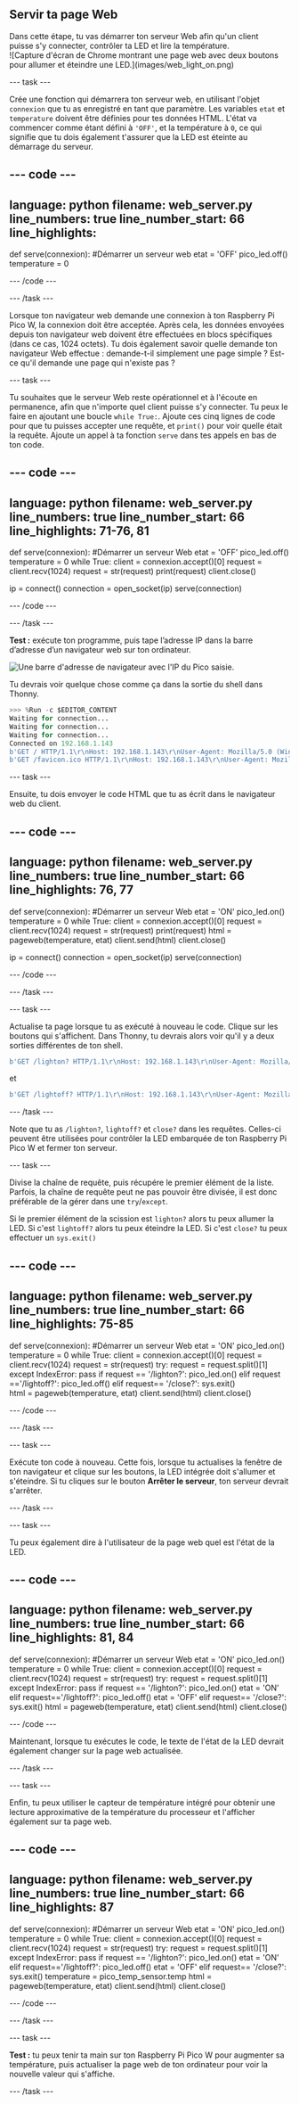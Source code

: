 ## Servir ta page Web

<div style="display: flex; flex-wrap: wrap">
<div style="flex-basis: 200px; flex-grow: 1; margin-right: 15px;">
Dans cette étape, tu vas démarrer ton serveur Web afin qu'un client puisse s'y connecter, contrôler ta LED et lire la température.
</div>
<div>
![Capture d'écran de Chrome montrant une page web avec deux boutons pour allumer et éteindre une LED.](images/web_light_on.png)
</div>
</div>

\--- task ---

Crée une fonction qui démarrera ton serveur web, en utilisant l'objet `connexion` que tu as enregistré en tant que paramètre. Les variables `etat` et `temperature` doivent être définies pour tes données HTML. L'état va commencer comme étant défini à `'OFF'`, et la température à `0`, ce qui signifie que tu dois également t'assurer que la LED est éteinte au démarrage du serveur.

## --- code ---

language: python
filename: web_server.py
line_numbers: true
line_number_start: 66
line_highlights:
-----------------------------------------------------

def serve(connexion):
\#Démarrer un serveur web
etat = 'OFF'
pico_led.off()
temperature = 0

\--- /code ---

\--- /task ---

Lorsque ton navigateur web demande une connexion à ton Raspberry Pi Pico W, la connexion doit être acceptée. Après cela, les données envoyées depuis ton navigateur web doivent être effectuées en blocs spécifiques (dans ce cas, 1024 octets). Tu dois également savoir quelle demande ton navigateur Web effectue : demande-t-il simplement une page simple ? Est-ce qu'il demande une page qui n'existe pas ?

\--- task ---

Tu souhaites que le serveur Web reste opérationnel et à l'écoute en permanence, afin que n'importe quel client puisse s'y connecter. Tu peux le faire en ajoutant une boucle `while True:`. Ajoute ces cinq lignes de code pour que tu puisses accepter une requête, et `print()` pour voir quelle était la requête. Ajoute un appel à ta fonction `serve` dans tes appels en bas de ton code.

## --- code ---

language: python
filename: web_server.py
line_numbers: true
line_number_start: 66
line_highlights: 71-76, 81
---------------------------------------------------------------

def serve(connexion):
\#Démarrer un serveur Web
etat = 'OFF'
pico_led.off()
temperature = 0
while True:
client = connexion.accept()[0]
request = client.recv(1024)
request = str(request)
print(request)
client.close()

ip = connect()
connection = open_socket(ip)
serve(connection)

\--- /code ---

\--- /task ---

**Test :** exécute ton programme, puis tape l’adresse IP dans la barre d’adresse d’un navigateur web sur ton ordinateur.

![Une barre d'adresse de navigateur avec l'IP du Pico saisie.](images/browser_ip.png)

Tu devrais voir quelque chose comme ça dans la sortie du shell dans Thonny.

```python
>>> %Run -c $EDITOR_CONTENT
Waiting for connection...
Waiting for connection...
Waiting for connection...
Connected on 192.168.1.143
b'GET / HTTP/1.1\r\nHost: 192.168.1.143\r\nUser-Agent: Mozilla/5.0 (Windows NT 10.0; Win64; x64; rv:101.0) Gecko/20100101 Firefox/101.0\r\nAccept: text/html,application/xhtml+xml,application/xml;q=0.9,image/avif,image/webp,*/*;q=0.8\r\nAccept-Language: en-GB,en;q=0.5\r\nAccept-Encoding: gzip, deflate\r\nConnection: keep-alive\r\nUpgrade-Insecure-Requests: 1\r\n\r\n'
b'GET /favicon.ico HTTP/1.1\r\nHost: 192.168.1.143\r\nUser-Agent: Mozilla/5.0 (Windows NT 10.0; Win64; x64; rv:101.0) Gecko/20100101 Firefox/101.0\r\nAccept: image/avif,image/webp,*/*\r\nAccept-Language: en-GB,en;q=0.5\r\nAccept-Encoding: gzip, deflate\r\nConnection: keep-alive\r\nReferer: http://192.168.1.143/\r\n\r\n'
```

\--- task ---

Ensuite, tu dois envoyer le code HTML que tu as écrit dans le navigateur web du client.

## --- code ---

language: python
filename: web_server.py
line_numbers: true
line_number_start: 66
line_highlights: 76, 77
------------------------------------------------------------

def serve(connexion):
\#Démarrer un serveur Web
etat = 'ON'
pico_led.on()
temperature = 0
while True:
client = connexion.accept()[0]
request = client.recv(1024)
request = str(request)
print(request)
html = pageweb(temperature, etat)
client.send(html)
client.close()

ip = connect()
connection = open_socket(ip)
serve(connection)

\--- /code ---

\--- /task ---

\--- task ---

Actualise ta page lorsque tu as exécuté à nouveau le code. Clique sur les boutons qui s'affichent. Dans Thonny, tu devrais alors voir qu'il y a deux sorties différentes de ton shell.

```python
b'GET /lighton? HTTP/1.1\r\nHost: 192.168.1.143\r\nUser-Agent: Mozilla/5.0 (Windows NT 10.0; Win64; x64; rv:101.0) Gecko/20100101 Firefox/101.0\r\nAccept: text/html,application/xhtml+xml,application/xml;q=0.9,image/avif,image/webp,*/*;q=0.8\r\nAccept-Language: en-GB,en;q=0.5\r\nAccept-Encoding: gzip, deflate\r\nConnection: keep-alive\r\nReferer: http://192.168.1.143/\r\nUpgrade-Insecure-Requests: 1\r\n\r\n'
```

et

```python
b'GET /lightoff? HTTP/1.1\r\nHost: 192.168.1.143\r\nUser-Agent: Mozilla/5.0 (Windows NT 10.0; Win64; x64; rv:101.0) Gecko/20100101 Firefox/101.0\r\nAccept: text/html,application/xhtml+xml,application/xml;q=0.9,image/avif,image/webp,*/*;q=0.8\r\nAccept-Language: en-GB,en;q=0.5\r\nAccept-Encoding: gzip, deflate\r\nConnection: keep-alive\r\nReferer: http://192.168.1.143/lighton?\r\nUpgrade-Insecure-Requests: 1\r\n\r\n'
```

\--- /task ---

Note que tu as `/lighton?`, `lightoff?` et `close?` dans les requêtes. Celles-ci peuvent être utilisées pour contrôler la LED embarquée de ton Raspberry Pi Pico W et fermer ton serveur.

\--- task ---

Divise la chaîne de requête, puis récupére le premier élément de la liste. Parfois, la chaîne de requête peut ne pas pouvoir être divisée, il est donc préférable de la gérer dans une `try`/`except`.

Si le premier élément de la scission est `lighton?` alors tu peux allumer la LED. Si c'est `lightoff?` alors tu peux éteindre la LED. Si c'est `close?` tu peux effectuer un `sys.exit()`

## --- code ---

language: python
filename: web_server.py
line_numbers: true
line_number_start: 66
line_highlights: 75-85
-----------------------------------------------------------

def serve(connexion):
\#Démarrer un serveur Web
etat = 'ON'
pico_led.on()
temperature = 0
while True:
client = connexion.accept()[0]
request = client.recv(1024)
request = str(request)
try:
request = request.split()[1]
except IndexError:
pass
if request == '/lighton?':
pico_led.on()
elif request =='/lightoff?':
pico_led.off()
elif request== '/close?':
sys.exit()\
html = pageweb(temperature, etat)
client.send(html)
client.close()

\--- /code ---

\--- /task ---

\--- task ---

Exécute ton code à nouveau. Cette fois, lorsque tu actualises la fenêtre de ton navigateur et clique sur les boutons, la LED intégrée doit s'allumer et s'éteindre. Si tu cliques sur le bouton **Arrêter le serveur**, ton serveur devrait s'arrêter.

\--- /task ---

\--- task ---

Tu peux également dire à l'utilisateur de la page web quel est l'état de la LED.

## --- code ---

language: python
filename: web_server.py
line_numbers: true
line_number_start: 66
line_highlights: 81, 84
------------------------------------------------------------

def serve(connexion):
\#Démarrer un serveur Web
etat = 'ON'
pico_led.on()
temperature = 0
while True:
client = connexion.accept()[0]
request = client.recv(1024)
request = str(request)
try:
request = request.split()[1]
except IndexError:
pass
if request == '/lighton?':
pico_led.on()
etat = 'ON'
elif request=='/lightoff?':
pico_led.off()
etat = 'OFF'
elif request== '/close?':
sys.exit()
html = pageweb(temperature, etat)
client.send(html)
client.close()

\--- /code ---

Maintenant, lorsque tu exécutes le code, le texte de l'état de la LED devrait également changer sur la page web actualisée.

\--- /task ---

\--- task ---

Enfin, tu peux utiliser le capteur de température intégré pour obtenir une lecture approximative de la température du processeur et l'afficher également sur ta page web.

## --- code ---

language: python
filename: web_server.py
line_numbers: true
line_number_start: 66
line_highlights: 87
--------------------------------------------------------

def serve(connexion):
\#Démarrer un serveur Web
etat = 'ON'
pico_led.on()
temperature = 0
while True:
client = connexion.accept()[0]
request = client.recv(1024)
request = str(request)
try:
request = request.split()[1]
except IndexError:
pass
if request == '/lighton?':
pico_led.on()
etat = 'ON'
elif request=='/lightoff?':
pico_led.off()
etat = 'OFF'
elif request== '/close?':
sys.exit()
temperature = pico_temp_sensor.temp
html = pageweb(temperature, etat)
client.send(html)
client.close()

\--- /code ---

\--- /task ---

\--- task ---

**Test :** tu peux tenir ta main sur ton Raspberry Pi Pico W pour augmenter sa température, puis actualiser la page web de ton ordinateur pour voir la nouvelle valeur qui s'affiche.

\--- /task ---
